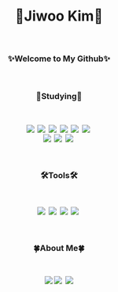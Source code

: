 <h1 align="center"><b>🌷Jiwoo Kim🌷</h1><br>
 <h3 align="center">✨Welcome to My Github✨</h3><br>
 <h3 align="center"><b>📑Studying📑</h3><br>
 <p align="center">
  <img src="https://img.shields.io/badge/Java-007396?style=flat-square&logo=OpenJDK&logoColor=white"/></a>&nbsp 
  <img src="https://img.shields.io/badge/JavaScript-F7DF1E?style=flat-square&logo=Javascript&logoColor=white"/></a>&nbsp 
  <img src="https://img.shields.io/badge/C-A8B9CC?style=flat-square&logo=C&logoColor=white"/></a>&nbsp 
  <img src="https://img.shields.io/badge/C++-00599C?style=flat-square&logo=C%2B%2B&logoColor=white"/></a>&nbsp 
  <img src="https://img.shields.io/badge/HTML-E34F26?style=flat-square&logo=HTML5&logoColor=white"/></a>&nbsp
  <img src="https://img.shields.io/badge/CSS-1572B6?style=flat-square&logo=CSS3&logoColor=white"/></a>&nbsp <br>
  <img src="https://img.shields.io/badge/Python-3776AB?style=flat-square&logo=Python&logoColor=white"/></a>&nbsp 
  <img src="https://img.shields.io/badge/PHP-777BB4?style=flat-square&logo=PHP&logoColor=white"/></a>&nbsp 
  <img src="https://img.shields.io/badge/Kotlin-7F52FF?style=flat-square&logo=Kotlin&logoColor=white"/></a>&nbsp 
</p><br>
<h3 align="center"><b>🛠️Tools🛠️</h3><br>
  <p align="center">
  <img src="https://img.shields.io/badge/Visual Studio-5C2D91?style=flat-square&logo=Visual Studio&logoColor=white"/></a>&nbsp 
  <img src="https://img.shields.io/badge/Eclipse IDE-2C2255?style=flat-square&logo=Eclipse IDE&logoColor=white"/></a>&nbsp 
  <img src="https://img.shields.io/badge/Unity-gray?style=flat-square&logo=Unity&logoColor=white"/></a>&nbsp 
  <img src="https://img.shields.io/badge/GitHub-181717?style=flat-square&logo=GitHub&logoColor=white"/></a>&nbsp 
</p><br>
<h3 align="center"><b>🍀About Me🍀</h3><br>
  <p align="center">
  <A href="https://www.instagram.com/e_rase._/" target = "URL " ><IMG src="https://img.shields.io/badge/Instagram-E4405F?style=flat-square&logo=Instagram&logoColor=white"></A>
  <img src="https://img.shields.io/badge/Gmail-EA4335?style=flat-square&logo=Gmail&logoColor=white"/></a>&nbsp 
  <A href = "https://erase-06.tistory.com/" target = "URL" > <IMG src ="https://img.shields.io/badge/Tistory-000000?style=flat-square&logo=Tistory&logoColor=white"> </A>




 
<!---
jiwoo1087/jiwoo1087 is a ✨ special ✨ repository because its `README.md` (this file) appears on your GitHub profile.
You can click the Preview link to take a look at your changes.
--->
